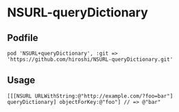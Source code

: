 NSURL-queryDictionary
=====================

## Podfile

    pod 'NSURL+queryDictionary', :git => 'https://github.com/hiroshi/NSURL-queryDictionary.git'

## Usage

    [[[NSURL URLWithString:@"http://example.com/?foo=bar"] queryDictionary] objectForKey:@"foo"] // => @"bar"
